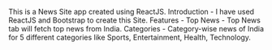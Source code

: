 This is a News Site app created using ReactJS.
Introduction - I have used ReactJS and Bootstrap to create this Site.
Features - 
Top News - Top News tab will fetch top news from India.
Categories - Category-wise news of India for 5 different categories like Sports, Entertainment, Health, Technology.
